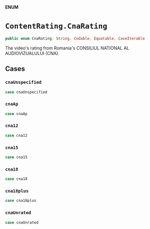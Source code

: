 **ENUM**

# `ContentRating.CnaRating`

```swift
public enum CnaRating: String, Codable, Equatable, CaseIterable
```

The video's rating from Romania's CONSILIUL NATIONAL AL AUDIOVIZUALULUI (CNA).

## Cases
### `cnaUnspecified`

```swift
case cnaUnspecified
```

### `cnaAp`

```swift
case cnaAp
```

### `cna12`

```swift
case cna12
```

### `cna15`

```swift
case cna15
```

### `cna18`

```swift
case cna18
```

### `cna18plus`

```swift
case cna18plus
```

### `cnaUnrated`

```swift
case cnaUnrated
```

